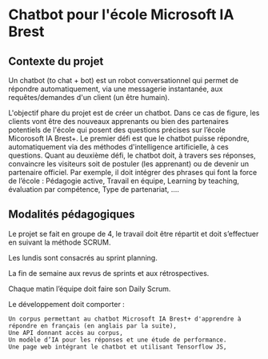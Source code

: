 # Chatbot pour l'école Microsoft IA Brest


## Contexte du projet

Un chatbot (to chat + bot) est un robot conversationnel qui permet de répondre automatiquement, via une messagerie instantanée, aux requêtes/demandes d'un client (un être humain).

L'objectif phare du projet est de créer un chatbot. Dans ce cas de figure, les clients vont être des nouveaux apprenants ou bien des partenaires potentiels de l'école qui posent des questions précises sur l’école Micorosoft IA Brest+. Le premier défi est que le chatbot puisse répondre, automatiquement via des méthodes d'intelligence artificielle, à ces questions. Quant au deuxième défi, le chatbot doit, à travers ses réponses, convaincre les visiteurs soit de postuler (les apprenant) ou de devenir un partenaire officiel. Par exemple, il doit intégrer des phrases qui font la force de l’école : Pédagogie active, Travail en équipe, Learning by teaching, évaluation par compétence, Type de partenariat, ....



## Modalités pédagogiques

Le projet se fait en groupe de 4, le travail doit être répartit et doit s’effectuer en suivant la méthode SCRUM.

Les lundis sont consacrés au sprint planning.

La fin de semaine aux revus de sprints et aux rétrospectives.

Chaque matin l’équipe doit faire son Daily Scrum.

Le développement doit comporter :

    Un corpus permettant au chatbot Microsoft IA Brest+ d'apprendre à répondre en français (en anglais par la suite),
    Une API donnant accès au corpus,
    Un modèle d’IA pour les réponses et une étude de performance.
    Une page web intégrant le chatbot et utilisant Tensorflow JS,




